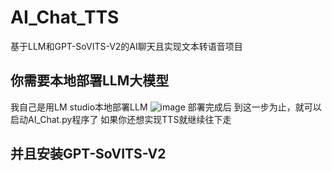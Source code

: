 # AI_Chat_TTS
基于LLM和GPT-SoVITS-V2的AI聊天且实现文本转语音项目

## 你需要本地部署LLM大模型
我自己是用LM studio本地部署LLM
![image](https://github.com/user-attachments/assets/ce4b71b8-1d24-44f1-95a7-d4096e683e6b)
部署完成后
到这一步为止，就可以启动AI_Chat.py程序了
如果你还想实现TTS就继续往下走

## 并且安装GPT-SoVITS-V2



